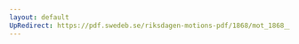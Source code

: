 ```yaml
---
layout: default
UpRedirect: https://pdf.swedeb.se/riksdagen-motions-pdf/1868/mot_1868__ak__00069.pdf
---
```

